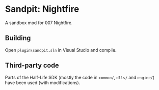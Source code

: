 Sandpit: Nightfire
==================

A sandbox mod for 007 Nightfire.


Building
--------

Open `plugin\sandpit.sln` in Visual Studio and compile.


Third-party code
----------------

Parts of the Half-Life SDK (mostly the code in `common/`, `dlls/` and `engine/`) have been used (with modifications).
